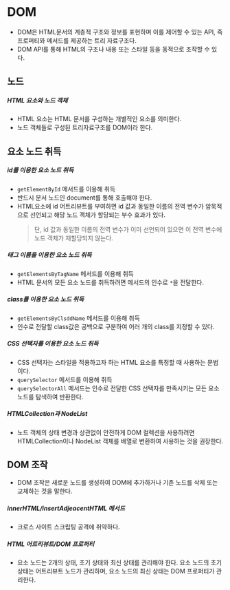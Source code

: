# DOM

- DOM은 HTML문서의 계층적 구조와 정보를 표현하며 이를 제어할 수 있는 API, 즉 프로퍼티와 메서드를 제공하는 트리 자료구조다.
- DOM API를 통해 HTML의 구조나 내용 또는 스타일 등을 동적으로 조작할 수 있다.

## 노드

##### HTML 요소와 노드 객체

- HTML 요소는 HTML 문서를 구성하는 개별적인 요소를 의미한다.
- 노드 객체들로 구성된 트리자료구조를 DOM이라 한다.

## 요소 노드 취득

##### id를 이용한 요소 노드 취득

- `getElementById` 메서드를 이용해 취득
- 반드시 문서 노드인 document를 통해 호출해야 한다.
- HTML요소에 id 어트리뷰트를 부여하면 id 값과 동일한 이름의 전역 변수가 암묵적으로 선언되고 해당 노드 객체가 할당되는 부수 효과가 있다.
  > 단, id 값과 동일한 이름의 전역 변수가 이미 선언되어 있으면 이 전역 변수에 노드 객체가 재할당되지 않는다.

##### 태그 이름을 이용한 요소 노드 취득

- `getElementsByTagName` 메서드를 이용해 취득
- HTML 문서의 모든 요소 노드를 취득하려면 메서드의 인수로 `*`을 전달한다.

##### class를 이용한 요소 노드 취득

- `getElementsByClsddName` 메서드를 이용해 취득
- 인수로 전달할 class값은 공백으로 구분하여 어러 개의 class를 지정할 수 있다.

##### CSS 선택자를 이용한 요소 노드 취득

- CSS 선택자는 스타일을 적용하고자 하는 HTML 요소를 특정할 때 사용하는 문법이다.
- `querySelector` 메서드를 이용해 취득
- `querySelectorAll` 메서드는 인수로 전달한 CSS 선택자를 만족시키는 모든 요소 노드를 탐색하여 반환한다.

##### HTMLCollection과 NodeList

- 노드 객체의 상태 변경과 상관없이 안전하게 DOM 컬렉션을 사용하려면 HTMLCollection이나 NodeList 객체를 배열로 변환하여 사용하는 것을 권장한다.

## DOM 조작

- DOM 조작은 새로운 노드를 생성하여 DOM에 추가하거나 기존 노드를 삭제 또는 교체하는 것을 말한다.

##### innerHTML/insertAdjeacentHTML 메서드

- 크로스 사이트 스크립팅 공격에 취약하다.

##### HTML 어트리뷰트/DOM 프로퍼티

- 요소 노드는 2개의 상태, 초기 상태와 최신 상태를 관리해야 한다. 요소 노드의 초기 상태는 어트리뷰트 노드가 관리하며, 요소 노드의 최신 상태는 DOM 프로퍼티가 관리한다.
